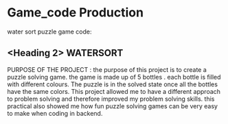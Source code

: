 # Game_code Production
water sort puzzle game code: 
## <Heading 2> WATERSORT 
PURPOSE OF THE PROJECT : the purpose of this project is to create a puzzle 
solving game. the game is made up of 5 bottles . each bottle is filled with
different colours. The puzzle is in the solved state once all the bottles 
have the same colors. 
This project allowed me to have a different approach to problem solving and
therefore improved my problem solving skills. this practical also showed me 
how fun puzzle solving games can be very easy to make when coding in backend.




